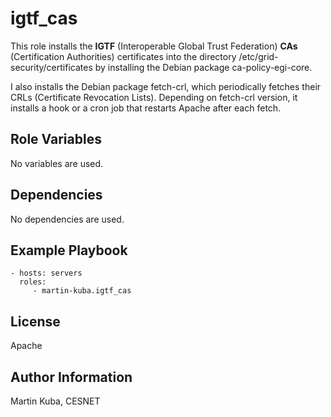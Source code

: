 igtf_cas
=========

This role installs the **IGTF** (Interoperable Global Trust Federation) **CAs** (Certification Authorities)
certificates into the directory /etc/grid-security/certificates by installing 
the Debian package ca-policy-egi-core.

I also installs the Debian package fetch-crl, which periodically fetches their CRLs (Certificate Revocation Lists).
Depending on fetch-crl version, it installs a hook or a cron job that restarts Apache after each fetch. 


Role Variables
--------------

No variables are used.

Dependencies
------------

No dependencies are used.

Example Playbook
----------------


    - hosts: servers
      roles:
         - martin-kuba.igtf_cas

License
-------

Apache

Author Information
------------------

Martin Kuba, CESNET
